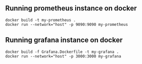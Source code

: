 ## Running prometheus instance on docker

```shell
docker build -t my-prometheus .
docker run --network="host" -p 9090:9090 my-prometheus
```

## Running grafana instance on docker

```shell
docker build -f Grafana.Dockerfile -t my-grafana .
docker run --network="host" -p 3000:3000 my-grafana
```
